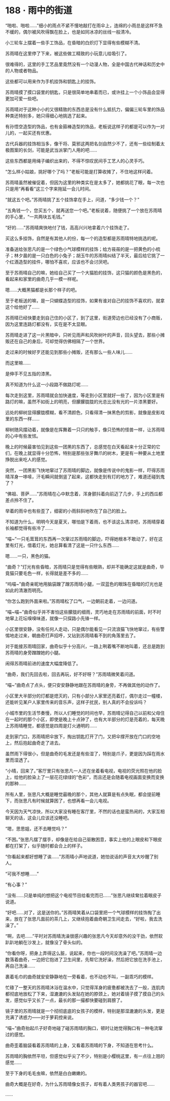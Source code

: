 # 188 · 雨中的街道

“啪啦、啪啦……”细小的雨点不紧不慢地敲打在雨伞上，连绵的小雨总是这样不急不缓的，偶尔被风吹得飘在脸上，也是如同冰凉的丝线一般清冷。

小三轮车上摆着一些手工饰品，在昏暗的白炽灯下显得有些模糊不清。

苏雨晴在这里停了下来，被这些做工精致的小玩意儿给吸引了。

很难得的，这里的手工艺品里竟然没有一个动漫人物，全是中国古代神话和历史中的人物或者物品。

这些都可以用来作为手机挂饰和钥匙上的挂饰。

苏雨晴摸了摸口袋里的钥匙，只是很简单地串着而已，或许挂上一个小饰品会显得更加可爱一些吧。

苏雨晴对于这种小小的又很精致的东西总是没有什么抵抗力，偏偏三轮车里的饰品种类还特别多，她只得细心地挑选了起来。

有孙悟空造型的饰品，也有金箍棒造型的饰品，老板说这样子的都是可以作为一对儿的，一起买还有优惠。

古代兵器的挂饰相当多，像干将、莫邪这两把名剑自然少不了，还有一些绘制着太极图案的长剑，可能是武当派掌门人用的吧……

这些东西都是用绳子编织出来的，不得不惊叹民间手工艺人的心灵手巧。

“怎么样小姑娘，挑好哪个了吗？”老板可能是打算收摊了，不住地这样问着。

苏雨晴虽然被催促着，但因为这里的种类实在是太多了，她都挑花了眼，每一次也只是用“再看看”这三个字来拖延一会儿时间。

“就这五个吧。”苏雨晴挑了五个挂饰拿在手上，问道，“多少钱一个？”

“五角钱一个，您买五个，就再送您一个吧。”老板说着，随便挑了一个放在苏雨晴的手心里，“一共两块五毛钱。”

“好的……”苏雨晴爽快地付了钱，高高兴兴地拿着六个挂饰走了。

买这么多挂饰，自然是有其他人的份，每一个的造型都是苏雨晴特地挑选的呢。

准备送给张思凡的是一个绿色小气球模样的挂饰；给方莜莜的是一把黄色的小梳子；林夕晨的是一只白色的小兔子；胡玉牛的苏雨晴纠结了半天，最后给它挑了一个红酒造型的挂件，哪怕不喜欢，应该也不会讨厌吧。

至于苏雨晴自己的嘛，她给自己买了一个大猫脸的挂饰，这只猫的颜色是黑色的，看起来和家里的曲奇几乎一模一样呢。

嗯……大概黑猫都是长那个样子的吧。

至于老板送的嘛，是一只蝴蝶造型的挂饰，如果有谁对自己的挂饰不喜欢的，就拿这个给他好了……

苏雨晴已经快要走到自己住的小区了，到了这里，街道旁边也已经没有了小商贩，因为这里连路灯都没有，实在是不太显眼。

苏雨晴走进了这一片黑暗中，只听见雨声和风吹树叶的声音，回头望去，那些小摊贩还在自己的身后，可却觉得仿佛相隔了一个世界。

走过来的时候好歹还能见到那些小摊贩，还有那么一些人味儿……

而这里嘛……

是伸手不见五指的漆黑。

真不知道为什么这一小段路不做路灯呢……

每次走到这里，苏雨晴就会加快速度，等走到小区里就好一些了，因为小区里是有路灯的嘛，虽然不如街上的明亮，但朦朦胧胧的光总比没有光的一片漆黑要好。

远处的柳树显得朦胧模糊，看不清颜色，只看得清一抹黑色的剪影，就像是皮影戏里的东西一样……

柳树随风摆动着，就像是在挥舞着一只只的触手，像只恐怖的怪兽一样，让苏雨晴的心中有些发怵。

晚上的时候最害怕见到这些一团黑的东西了，总感觉在白天看起来十分正常的它们，在晚上就显得十分恐怖，特别是那些张牙舞爪的树木，更是有一种要从土地里挣脱出来吃人的感觉。

突然，一团黑影飞快地窜过了苏雨晴的脚边，就像是传说中的鬼影一样，吓得苏雨晴浑身一哆嗦，汗毛瞬间就倒竖了起来，这都快走到有灯的地方了，难道还碰到鬼了？

“佛祖、菩萨……”苏雨晴在心中默念着，浑身颤抖着向前迈了几步，手上的西瓜都差点拎不住了。

举着的雨伞也有些歪了，细密的小雨斜斜地吹在了自己的脸上。

不知道为什么，明明今天是夏天，哪怕是下着雨，也不该这么清凉吧，苏雨晴穿着长袖都觉得有些冷了……

“喵~”一只毛茸茸的东西再一次窜过苏雨晴的脚边，吓得她根本不敢动了，好在这里有灯光，借着灯光，她总算看清了这是一只什么东西……

嗯……一只，黑色的猫。

“曲奇？”灯光有些昏暗，苏雨晴只是觉得有些眼熟，却并不能确定这就是曲奇，毕竟猫只要毛色一样，长得就是差不多的……

“呜喵~”曲奇亲昵地用脑袋蹭了蹭苏雨晴小腿，一双蓝色的眼珠在昏暗的灯光也是如此的清澈而明亮。

“你怎么跑到外面来啦。”苏雨晴松了口气，一边朝前走着，一边问道。

“喵~喵~”曲奇似乎并不害怕这些朦胧的细雨，灵巧地走在苏雨晴的前面，时不时地窜上花坛嗅嗅味道，就像一只探路小先锋一样。

小区里很安静，没有任何人走动，只是偶尔能看见一只流浪猫飞快地窜过，有些警惕地走过来，朝曲奇打声招呼，又钻到苏雨晴看不到的角落里去了。

对于能接苏雨晴回家，曲奇似乎十分高兴，一路上咧着嘴不断地叫着，还总是跑到苏雨晴的身旁蹭蹭她的小腿。

闹得苏雨晴前进的速度大幅度降低了。

“曲奇，我们先回去啦，回去再玩，好不好呀？”苏雨晴微笑着问道。

“喵~”曲奇点了点头，便只安安静静地跟在苏雨晴的身旁，不再做其他的动作了。

小区里大半部分的灯都是熄灭的，只有小部分人家里还亮着灯，偶尔走过一幢楼，还能听见某户人家里传来的音乐声，这样子扰民，别人真的不会投诉吗？

小城市里的生活节奏慢，所以人们睡觉的时间也早，苏雨晴记得自己以前和父母住在一起时的那个小区，即使是晚上十点钟了，也有大半部分的灯是亮着的，每天晚上苏雨晴睡觉，都感觉是四周是灯火通明的……

走到家门口，苏雨晴把伞放下，掏出钥匙打开了门，又把伞撑开放在门口的空地上，然后抱起曲奇走了进去。

虽然雨下得很小，但是曲奇的毛发还是有些湿了，特别是爪子，更是因为踩在雨水里而湿透了。

“小晴，回来了。”客厅里只有张思凡一人还在坐着看电视，电视的荧光照在他的脸上，给他的脸染上了一层花花绿绿的“色彩”，而且还是会随着电视画面变换而变换的那种……

所有人里，张思凡大概是睡觉最晚的那个，其他人就算是有点失眠，都会提前睡下，而张思凡有时候就算困了，也想再看一会儿电视。

今天因为天气凉快，所以大家没有睡在客厅里，不然的话也是蛮热闹的，大家互相聊天的话，这会儿应该还没睡吧。

“嗯，思思姐，还不去睡觉吗？”

“不困。”张思凡摆了摆手，却像是在给自己驱散困意，事实上他的上眼皮和下眼皮都在打架了，似乎随时都会合上的样子。

“你看起来都好想睡了诶……”苏雨晴小声地说道，她怕说话的声音太大吵醒了别人。

“可我不想睡……”

“有心事？”

“没有……只是单纯的想把这个电视节目给看完而已……”张思凡继续耷拉着眼皮子说道。

“好吧……对了，这是送你的。”苏雨晴笑着从口袋里把一个气球模样的挂饰掏了出来，放在了张思凡面前的茶几上，又继续抱着曲奇朝卫生间走去，“好啦，我去洗澡了。”

“啊，去吧……”平时对苏雨晴洗澡很感兴趣的张思凡今天却意外的没干劲，依然软趴趴地躺在沙发上，就像没了骨头似的。

“你看你呀，把身上弄得这么脏，说起来，你也一段时间没洗澡了吧。”苏雨晴一边数落着曲奇，一边把它抱进了卫生间里，先帮它洗好澡，然后把它放在洗手池上，再自己洗澡……

裹着毛巾的曲奇就安安静静地在一旁看着，也不动也不叫，一副乖巧的模样。

忙碌了一整天的苏雨晴沐浴在温水中，只觉得浑身的疲惫都被洗去了一般，连肌肉都彻底地放松了下来，湿漉漉的头发贴在她的脖颈上，她对着镜子摸了摸自己的头发，感觉似乎又长了一点，最长的那一撮都快要碰到肩膀了。

镜子里的苏雨晴就是一个彻彻底底的女孩子的模样，特别是那湿漉漉的头发，更是充满了诱惑力——对于萝莉控来说。

“喵~”曲奇抬起爪子好奇地碰了碰苏雨晴的胸口，顿时让她觉得胸口有一种电流窜过的感觉。

曲奇歪着脑袋看着苏雨晴的上身，又看着苏雨晴的下身，不知道在思考什么。

苏雨晴的胸依然平坦，但感觉似乎尖了不少，特别是小樱桃这里，有一点往上翘的感觉……

至于下身的毛毛虫嘛，依然是白白嫩嫩的。

曲奇大概是在好奇，为什么苏雨晴像女孩子，却有着人类男孩子的器官吧……

……
